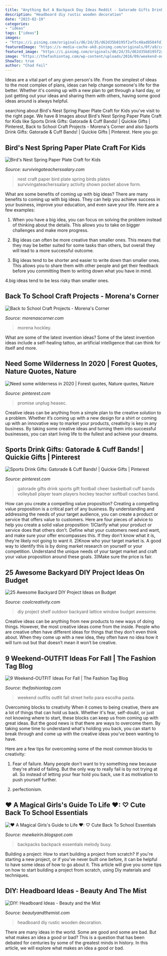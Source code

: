 ```yaml
---
title: "Anything But A Backpack Day Ideas Reddit - Gatorade Gifts Drink Sports Gift Football Cheer Basketball Cuff Bands Volleyball Player Team Players Hockey Teacher Softball Coaches Band"
description: "Headboard diy rustic wooden decoration"
date: "2023-02-19"
categories:
- "ideas"
tags: ["ideas"]
images:
- "https://i.pinimg.com/originals/d6/2d/35/d62d35b8195f2af5c48ad8584fd15f22.jpg"
featuredImage: "https://s-media-cache-ak0.pinimg.com/originals/0f/a9/ca/0fa9caefbeb46365e0a207d6e32f8402.jpg"
featured_image: "https://i.pinimg.com/originals/d6/2d/35/d62d35b8195f2af5c48ad8584fd15f22.jpg"
image: "https://thefashiontag.com/wp-content/uploads/2016/09/weekend-outfits-ideas-fall-31.jpg"
ShowToc: true
author: "Chad Feil"
---
```



Ideas are a vital part of any given person's life. From the simplest of ideas to the most complex of plans, ideas can help change someone's life for the better. Whether it's coming up with a new plan to get through a hard day, or just getting out your ideas and sharing them with others, having some good ideas around is always helpful.

	

		
searching about Bird&#039;s Nest Spring Paper Plate Craft for Kids you've visit to the right page. We have 8 Images about Bird&#039;s Nest Spring Paper Plate Craft for Kids like Sports Drink Gifts: Gatorade &amp; Cuff Bands! | Quickie Gifts | Pinterest, Back to School Craft Projects - Morena&#039;s Corner and also Sports Drink Gifts: Gatorade &amp; Cuff Bands! | Quickie Gifts | Pinterest. Here you go:
		
    
## Bird&#039;s Nest Spring Paper Plate Craft For Kids

<img loading=lazy src="http://www.survivingateacherssalary.com/wp-content/uploads/2016/01/DSC_02061-678x1024.jpg" onerror="this.onerror=null;this.src='https://tse1.mm.bing.net/th?id=OIP.DwY_F_VMlXldcHS69Y-m0wHaLL&amp;pid=15.1';" alt="Bird&#039;s Nest Spring Paper Plate Craft for Kids">

_Source: survivingateacherssalary.com_

>nest craft paper bird plate spring birds plates survivingateacherssalary activity shown pocket above form. 

	

What are some benefits of coming up with big ideas?
There are many benefits to coming up with big ideas. They can help you achieve success in your business, improve your education, and even save your life. Here are a few examples:
1. When you have a big idea, you can focus on solving the problem instead of thinking about the details. This allows you to take on bigger challenges and make more progress.

2. Big ideas can often be more creative than smaller ones. This means that they may be better suited for some tasks than others, but overall they will lead to a more successful outcome.

3. Big ideas tend to be shorter and easier to write down than smaller ones. This allows you to share them with other people and get their feedback before you committing them to writing down what you have in mind.

4.big ideas tend to be less risky than smaller ones.

    
## Back To School Craft Projects - Morena&#039;s Corner

<img loading=lazy src="https://www.morenascorner.com/wp-content/uploads/2015/07/cg-back-to-school-crafts1.jpg" onerror="this.onerror=null;this.src='https://tse3.mm.bing.net/th?id=OIP.OsTn9ResMpF-wYWnLxuM0wHaL_&amp;pid=15.1';" alt="Back to School Craft Projects - Morena&#039;s Corner">

_Source: morenascorner.com_

>morena hockley. 

	

What are some of the latest invention ideas?
Some of the latest invention ideas include a self-healing tattoo, an artificial intelligence that can think for itself and more.

    
## Need Some Wilderness In 2020 | Forest Quotes, Nature Quotes, Nature

<img loading=lazy src="https://i.pinimg.com/originals/d6/2d/35/d62d35b8195f2af5c48ad8584fd15f22.jpg" onerror="this.onerror=null;this.src='https://tse4.mm.bing.net/th?id=OIP.V2LFKnZvgcoqFzRvuJ2heAHaM9&amp;pid=15.1';" alt="Need some wilderness in 2020 | Forest quotes, Nature quotes, Nature">

_Source: pinterest.com_

>promise unplug heasec. 

	

Creative ideas can be anything from a simple plan to the creative solution to a problem. Whether it’s coming up with a new design for a shirt or coming up with an innovative way to market your products, creativity is key in any business. By taking some creative ideas and turning them into successful businesses, you can start living life to the fullest and achieve your dreams.

    
## Sports Drink Gifts: Gatorade &amp; Cuff Bands! | Quickie Gifts | Pinterest

<img loading=lazy src="https://s-media-cache-ak0.pinimg.com/originals/0f/a9/ca/0fa9caefbeb46365e0a207d6e32f8402.jpg" onerror="this.onerror=null;this.src='https://tse4.mm.bing.net/th?id=OIP.zr_cryAa5SkfB00XTcrjswAAAA&amp;pid=15.1';" alt="Sports Drink Gifts: Gatorade &amp; Cuff Bands! | Quickie Gifts | Pinterest">

_Source: pinterest.com_

>gatorade gifts drink sports gift football cheer basketball cuff bands volleyball player team players hockey teacher softball coaches band. 

	

How can you create a compelling value proposition?
Creating a compelling value proposition is a critical part of any business. By understanding and addressing the needs of your target audience, you can create a product or service that offers value to customers. Here are four pieces of advice to help you create a solid value proposition:
1)Clarify what your product or service does that others don't. Define what your customers need and want, and make sure your offer encompasses this. If they don't know what it is, they're likely not going to want it.
2)Know who your target market is. A good way to identify this is by doing market research on yourself or your competition. Understand the unique needs of your target market and craft your value proposition around these goals.
3)Make sure the price is fair.

    
## 25 Awesome Backyard DIY Project Ideas On Budget

<img loading=lazy src="http://coolcreativity.com/wp-content/uploads/2016/06/3154847431_1403837974.jpg" onerror="this.onerror=null;this.src='https://tse2.mm.bing.net/th?id=OIP.GNE14XC7E3Gq1YaLQ0E7UAHaKG&amp;pid=15.1';" alt="25 Awesome Backyard DIY Project Ideas on Budget">

_Source: coolcreativity.com_

>diy project shelf outdoor backyard lattice window budget awesome. 

	

Creative ideas can be anything from new products to new ways of doing things. However, the most creative ideas come from the inside. People who are creative often have different ideas for things that they don’t even think about. When they come up with a new idea, they often have no idea how it will turn out but that doesn’t mean it won’t be creative.

    
## 9 Weekend-OUTFIT Ideas For Fall | The Fashion Tag Blog

<img loading=lazy src="https://thefashiontag.com/wp-content/uploads/2016/09/weekend-outfits-ideas-fall-31.jpg" onerror="this.onerror=null;this.src='https://tse4.mm.bing.net/th?id=OIP.iDuOujZszJN8G3aYecSJLwHaK3&amp;pid=15.1';" alt="9 Weekend-OUTFIT Ideas For Fall | The Fashion Tag Blog">

_Source: thefashiontag.com_

>weekend outfits outfit fall street hello para escolha pasta. 

	

Overcoming blocks to creativity
When it comes to being creative, there are a lot of things that can hold us back. Whether it's fear, self-doubt, or just not knowing where to start, these blocks can keep us from coming up with great ideas.
But the good news is that there are ways to overcome them. By taking some time to understand what's holding you back, you can start to break through and come up with the creative ideas you've been wanting to have.

Here are a few tips for overcoming some of the most common blocks to creativity:

1. Fear of failure. Many people don't want to try something new because they're afraid of failing. But the only way to really fail is by not trying at all. So instead of letting your fear hold you back, use it as motivation to push yourself further.

2. perfectionism.

    
## ♥ A Magical Girls&#039;s Guide To Life ♥: ♡ Cute Back To School Essentials

<img loading=lazy src="http://4.bp.blogspot.com/-8etSC9ydYiY/UfqmdkTueLI/AAAAAAAAACU/7tNoIwGm2_A/s1600/45123-201301.a.zoom.jpg" onerror="this.onerror=null;this.src='https://tse2.mm.bing.net/th?id=OIP.K0TiFctZHdk1v3GLEzuwKgHaGY&amp;pid=15.1';" alt="♥ A Magical Girls&#039;s Guide to Life ♥: ♡ Cute Back To School Essentials">

_Source: mewkeirin.blogspot.com_

>backpacks backpack essentials melody busy. 

	

Building a project: How to start building a project from scratch?
If you're starting a new project, or if you've never built one before, it can be helpful to have some ideas of how to go about it. This article will give you some tips on how to start building a project from scratch, using Diy materials and techniques.

    
## DIY: Headboard Ideas - Beauty And The Mist

<img loading=lazy src="https://i0.wp.com/beautyandthemist.com/wp-content/uploads/2017/04/diy-headboard.jpg?resize=564%2C752" onerror="this.onerror=null;this.src='https://tse2.mm.bing.net/th?id=OIP.Pj6oLCSg_alUy5K1a0EEogHaJ4&amp;pid=15.1';" alt="DIY: Headboard Ideas - Beauty and the Mist">

_Source: beautyandthemist.com_

>headboard diy rustic wooden decoration. 

	

There are many ideas in the world. Some are good and some are bad. But what makes an idea a good or bad? This is a question that has been debated for centuries by some of the greatest minds in history. In this article, we will explore what makes an idea a good or bad.

